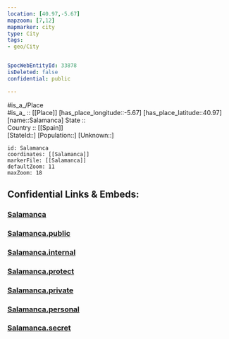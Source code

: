 ```yaml
---
location: [40.97,-5.67] 
mapzoom: [7,12] 
mapmarker: city 
type: City
tags:
- geo/City


SpocWebEntityId: 33878
isDeleted: false
confidential: public

---
```

#is_a_/Place  
#is_a_ :: [[Place]] 
[has_place_longitude::-5.67] 
[has_place_latitude::40.97] 
[name::Salamanca] 
State ::  
Country :: [[Spain]]  
[StateId::] 
[Population::] 
[Unknown::] 


```leaflet
id: Salamanca
coordinates: [[Salamanca]] 
markerFile: [[Salamanca]] 
defaultZoom: 11 
maxZoom: 18
```


## Confidential Links & Embeds: 

### [Salamanca](/_Standards/Earth/Continent/Europe/Europe~South/Spain/Provinces~Spain/Castilla_y_León/counties~Castillay_León/Salamanca.Province/cities~Salamanca/Salamanca.md) 

### [Salamanca.public](/_public/Earth/Continent/Europe/Europe~South/Spain/Provinces~Spain/Castilla_y_León/counties~Castillay_León/Salamanca.Province/cities~Salamanca/Salamanca.public.md) 

### [Salamanca.internal](/_internal/Earth/Continent/Europe/Europe~South/Spain/Provinces~Spain/Castilla_y_León/counties~Castillay_León/Salamanca.Province/cities~Salamanca/Salamanca.internal.md) 

### [Salamanca.protect](/_protect/Earth/Continent/Europe/Europe~South/Spain/Provinces~Spain/Castilla_y_León/counties~Castillay_León/Salamanca.Province/cities~Salamanca/Salamanca.protect.md) 

### [Salamanca.private](/_private/Earth/Continent/Europe/Europe~South/Spain/Provinces~Spain/Castilla_y_León/counties~Castillay_León/Salamanca.Province/cities~Salamanca/Salamanca.private.md) 

### [Salamanca.personal](/_personal/Earth/Continent/Europe/Europe~South/Spain/Provinces~Spain/Castilla_y_León/counties~Castillay_León/Salamanca.Province/cities~Salamanca/Salamanca.personal.md) 

### [Salamanca.secret](/_secret/Earth/Continent/Europe/Europe~South/Spain/Provinces~Spain/Castilla_y_León/counties~Castillay_León/Salamanca.Province/cities~Salamanca/Salamanca.secret.md)

